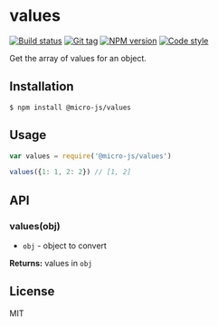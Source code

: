 
# values

[![Build status][travis-image]][travis-url]
[![Git tag][git-image]][git-url]
[![NPM version][npm-image]][npm-url]
[![Code style][standard-image]][standard-url]

Get the array of values for an object.

## Installation

    $ npm install @micro-js/values

## Usage

```js
var values = require('@micro-js/values')

values({1: 1, 2: 2}) // [1, 2]
```

## API

### values(obj)

- `obj` - object to convert

**Returns:** values in `obj`

## License

MIT

[travis-image]: https://img.shields.io/travis/micro-js/values.svg?style=flat-square
[travis-url]: https://travis-ci.org/micro-js/values
[git-image]: https://img.shields.io/github/tag/micro-js/values.svg
[git-url]: https://github.com/micro-js/values
[standard-image]: https://img.shields.io/badge/code%20style-standard-brightgreen.svg?style=flat
[standard-url]: https://github.com/feross/standard
[npm-image]: https://img.shields.io/npm/v/@micro-js/values.svg?style=flat-square
[npm-url]: https://npmjs.org/package/@micro-js/values
